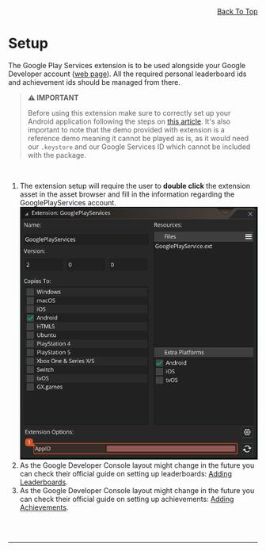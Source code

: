 <a id="top"></a>
<!-- Page HTML do not touch -->
<a /><p align="right">[Back To Top](#top)</p>

# Setup

  The Google Play Services extension is to be used alongside your Google Developer account ([web page](https://developers.google.com/)). All the required personal leaderboard ids and achievement ids should be managed from there.

> **:warning: IMPORTANT**
>
>  Before using this extension make sure to correctly set up your Android application following the steps on [this article](https://help.yoyogames.com/hc/en-us/articles/360004274212-Google-Play-Services-How-To-Use-This-In-Your-Games). It's also important to note that the demo provided with extension is a reference demo meaning it cannot be played as is, as it would need our `.keystore` and our Google Services ID which cannot be included with the package.
<br>

1. The extension setup will require the user to **double click** the extension asset in the asset browser and fill in the information regarding the GooglePlayServices account. <br>
   ![](https://github.com/YoYoGames/GMEXT-GooglePlayServices/blob/main/docs/assets/gps_setup_ext_options.png)
2. As the Google Developer Console layout might change in the future you can check their official guide on setting up leaderboards: [Adding Leaderboards](https://developers.google.com/games/services/common/concepts/leaderboards#creating_a_leaderboard).
3. As the Google Developer Console layout might change in the future you can check their official guide on setting up achievements: [Adding Achievements](https://developers.google.com/games/services/common/concepts/achievements#creating_an_achievement).


<br><br>

---